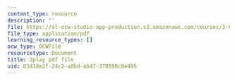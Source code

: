 ```yaml
---
content_type: resource
description: ''
file: https://ol-ocw-studio-app-production.s3.amazonaws.com/courses/3-091-introduction-to-solid-state-chemistry-fall-2018/03418e2f24c2a0bdab47378596c0e495_AH26nVIv4TQ.pdf
file_type: application/pdf
learning_resource_types: []
ocw_type: OCWFile
resourcetype: Document
title: 3play pdf file
uid: 03418e2f-24c2-a0bd-ab47-378596c0e495
---
```

